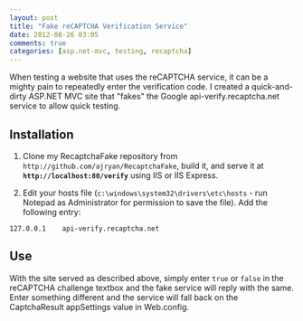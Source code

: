 ```yaml
---
layout: post
title: "Fake reCAPTCHA Verification Service"
date: 2012-08-26 03:05
comments: true
categories: [asp.net-mvc, testing, recaptcha]
---
```


When testing a website that uses the reCAPTCHA service, it can be a mighty pain to repeatedly enter the verification code. I created a quick-and-dirty ASP.NET MVC site that "fakes" the Google api-verify.recaptcha.net service to allow quick testing.

## Installation

1. Clone my RecaptchaFake repository from `http://github.com/ajryan/RecaptchaFake`, build it, and serve it at **`http://localhost:80/verify`** using IIS or IIS Express.

2. Edit your hosts file (`c:\windows\system32\drivers\etc\hosts` - run Notepad as Administrator for permission to save the file). Add the following entry:

```
127.0.0.1    api-verify.recaptcha.net
```

## Use

With the site served as described above, simply enter `true` or `false` in the reCAPTCHA challenge textbox and the fake service will reply with the same. Enter something different and the service will fall back on the CaptchaResult appSettings value in Web.config.